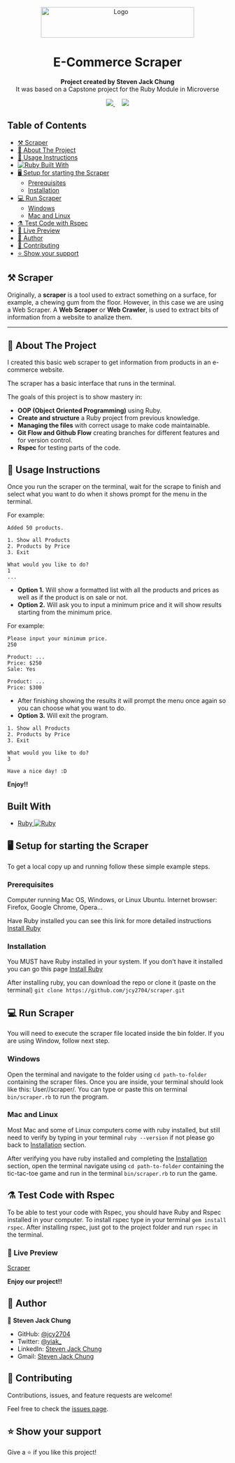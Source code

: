 <p align="center">
  <a href="https://github.com/jcy2704/">
    <img src="https://res.cloudinary.com/growsurf-prod/image/upload/v1582211139/production/gnysw2objzekbagrqiax.png" alt="Logo" width="350" height="70">
  </a>
</p>

<h1 align="center">E-Commerce Scraper</h1>

<p align="center">
  <strong>Project created by Steven Jack Chung</strong>
  <br>
  It was based on a Capstone project for the Ruby Module in Microverse
</p>

<p align="center">
  <a href="https://github.com/jcy2704/scraper/issues">
    <img src="https://img.shields.io/badge/REPORT%20A%20BUG-purple?style=for-the-badge">
  </a>
   ‎ ‎ ‎ ‎
  <a href="https://github.com/jcy2704/scraper/issues">
    <img src="https://img.shields.io/badge/Request%20a%20feature-purple?style=for-the-badge">
  </a>
</p>

## Table of Contents
- [⚒️ Scraper](#️-scraper)
- [📐 About The Project](#-about-the-project)
- [📝 Usage Instructions](#-usage-instructions)
- [![Ruby](https://cdn.emojidex.com/emoji/px16/Ruby.png) Built With](#built-with)
- [🖥️ Setup for starting the Scraper](#️-setup-for-starting-the-scraper)
  - [Prerequisites](#prerequisites)
  - [Installation](#installation)
- [💻 Run Scraper](#-run-scraper)
  - [Windows](#windows)
  - [Mac and Linux](#mac-and-linux)
- [⚗️ Test Code with Rspec](#️-test-code-with-rspec)
- [📶 Live Preview](#live-preview)
- [👥 Author](#-author)
- [🤝 Contributing](#-contributing)
- [⭐ Show your support](#-show-your-support)

## ⚒️ Scraper
Originally, a **scraper** is a tool used to extract something on a surface, for example, a chewing gum from the floor. However, in this case we are using a Web Scraper. A **Web Scraper** or **Web Crawler**, is used to extract bits of information from a website to analize them.

<hr>

## 📐 About The Project
I created this basic web scraper to get information from products in an e-commerce website.

The scraper has a basic interface that runs in the terminal.

The goals of this project is to show mastery in:

- **OOP (Object Oriented Programming)** using Ruby.
- **Create and structure** a Ruby project from previous knowledge.
- **Managing the files** with correct usage to make code maintainable.
- **Git Flow and Github Flow** creating branches for different features and for version control.
- **Rspec** for testing parts of the code.

## 📝 Usage Instructions

Once you run the scraper on the terminal, wait for the scrape to finish and select what you want to do when it shows prompt for the menu in the terminal.

For example:
```
Added 50 products.

1. Show all Products
2. Products by Price
3. Exit

What would you like to do?
1
...
```

- **Option 1.** Will show a formatted list with all the products and prices as well as if the product is on sale or not.
- **Option 2.** Will ask you to input a minimum price and it will show results starting from the minimum price.

For example:
```
Please input your minimum price.
250

Product: ...
Price: $250
Sale: Yes

Product: ...
Price: $300
```

- After finishing showing the results it will prompt the menu once again so you can choose what you want to do.
- **Option 3.** Will exit the program.

```
1. Show all Products
2. Products by Price
3. Exit

What would you like to do?
3

Have a nice day! :D
```

**Enjoy!!**

## Built With

- [Ruby ![Ruby](https://cdn.emojidex.com/emoji/px16/Ruby.png)](https://www.ruby-lang.org/en/)


## 🖥️ Setup for starting the Scraper

To get a local copy up and running follow these simple example steps.

### Prerequisites
Computer running Mac OS, Windows, or Linux Ubuntu.
Internet browser: Firefox, Google Chrome, Opera...

Have Ruby installed you can see this link for more detailed instructions [Install Ruby](https://www.theodinproject.com/courses/ruby-programming/lessons/installing-ruby-ruby-programming)

### Installation

You MUST have Ruby installed in your system. If you don't have it installed you can go this page [Install Ruby](https://www.theodinproject.com/courses/ruby-programming/lessons/installing-ruby-ruby-programming)

After installing ruby, you can download the repo or clone it (paste on the terminal) `git clone https://github.com/jcy2704/scraper.git`

## 💻 Run Scraper
You will need to execute the scraper file located inside the bin folder. If you are using Window, follow next step.

### Windows

Open the terminal and navigate to the folder using `cd path-to-folder` containing the scraper files. Once you are inside, your terminal should look like this: User/<folder>/scraper/. You can type or paste this on terminal `bin/scraper.rb` to run the program.

### Mac and Linux

Most Mac and some of Linux computers come with ruby installed, but still need to verify by typing in your terminal `ruby --version` if not please go back to [Installation](#installation) section.

After verifying you have ruby installed and completing the [Installation](#installation) section, open the terminal navigate using `cd path-to-folder` containing the tic-tac-toe game and run in the terminal `bin/scraper.rb` to run the game.

## ⚗️ Test Code with Rspec

To be able to test your code with Rspec, you should have Ruby and Rspec installed in your computer. To install rspec type in your terminal `gem install rspec`. After installing rspec, just got to the project folder and run `rspec` in the terminal.

### 📶 Live Preview
[Scraper](https://repl.it/@jcy2704/scraper#bin/scraper.rb)

**Enjoy our project!!**

## 👥 Author

👤 **Steven Jack Chung**

- GitHub: [@jcy2704](https://github.com/jcy2704)
- Twitter: [@yiak_](https://twitter.com/yiak_)
- LinkedIn: [Steven Jack Chung](https://linkedin.com/in/stevenjchung)
- Gmail: [Steven Jack Chung](mailto:stevenjchung12@gmail.com)

## 🤝 Contributing

Contributions, issues, and feature requests are welcome!

Feel free to check the [issues page](https://github.com/jcy2704/scraper/issues).

## ⭐ Show your support

Give a ⭐️ if you like this project!

